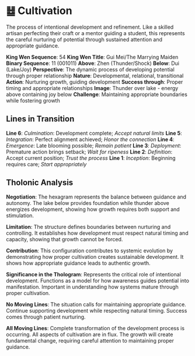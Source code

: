 # ䷵ Cultivation

The process of intentional development and refinement. Like a skilled artisan perfecting their craft or a mentor guiding a student, this represents the careful nurturing of potential through sustained attention and appropriate guidance.


**King Wen Sequence**: 54
**King Wen Title**: Gui Mei/The Marrying Maiden
**Binary Sequence**: 11 (001011)
**Above**: Zhen (Thunder/Shock)
**Below**: Dui (Lake/Joy)
**Perspective**: The dynamic process of developing potential through proper relationship
**Nature**: Developmental, relational, transitional
**Action**: Nurturing growth, guiding development
**Success through**: Proper timing and appropriate relationships
**Image**: Thunder over lake - energy above containing joy below
**Challenge**: Maintaining appropriate boundaries while fostering growth

## Lines in Transition
**Line 6**: *Culmination*: Development complete; *Accept natural limits*
**Line 5**: *Integration*: Perfect alignment achieved; *Honor the connection*
**Line 4**: *Emergence*: Late blooming possible; *Remain patient*
**Line 3**: *Deployment*: Premature action brings setback; *Wait for ripeness*
**Line 2**: *Definition*: Accept current position; *Trust the process*
**Line 1**: *Inception*: Beginning requires care; *Start appropriately*

## Tholonic Analysis
**Negotiation**: The hexagram represents the balance between guidance and autonomy. The lake below provides foundation while thunder above energizes development, showing how growth requires both support and stimulation.

**Limitation**: The structure defines boundaries between nurturing and controlling. It establishes how development must respect natural timing and capacity, showing that growth cannot be forced.

**Contribution**: This configuration contributes to systemic evolution by demonstrating how proper cultivation creates sustainable development. It shows how appropriate guidance leads to authentic growth.

**Significance in the Thologram**: Represents the critical role of intentional development. Functions as a model for how awareness guides potential into manifestation. Important in understanding how systems mature through proper cultivation.

**No Moving Lines**: The situation calls for maintaining appropriate guidance. Continue supporting development while respecting natural timing. Success comes through patient nurturing.

**All Moving Lines**: Complete transformation of the development process is occurring. All aspects of cultivation are in flux. The growth will create fundamental change, requiring careful attention to maintaining proper guidance.
